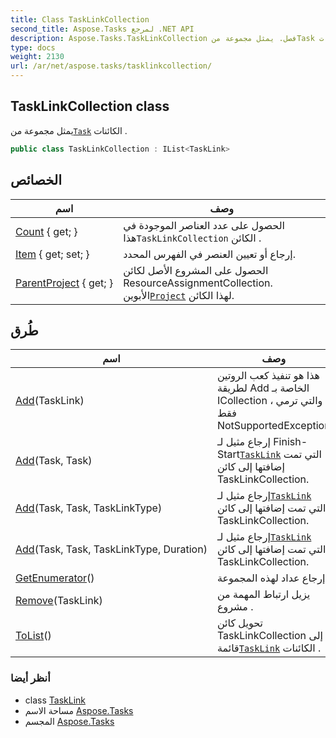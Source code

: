 ```yaml
---
title: Class TaskLinkCollection
second_title: Aspose.Tasks لمرجع .NET API
description: Aspose.Tasks.TaskLinkCollection فصل. يمثل مجموعة منTask الكائنات .
type: docs
weight: 2130
url: /ar/net/aspose.tasks/tasklinkcollection/
---
```

## TaskLinkCollection class

يمثل مجموعة من[`Task`](../task/) الكائنات .

```csharp
public class TaskLinkCollection : IList<TaskLink>
```

## الخصائص

| اسم | وصف |
| --- | --- |
| [Count](../../aspose.tasks/tasklinkcollection/count/) { get; } | الحصول على عدد العناصر الموجودة في هذا`TaskLinkCollection` الكائن . |
| [Item](../../aspose.tasks/tasklinkcollection/item/) { get; set; } | إرجاع أو تعيين العنصر في الفهرس المحدد. |
| [ParentProject](../../aspose.tasks/tasklinkcollection/parentproject/) { get; } | الحصول على المشروع الأصل لكائن ResourceAssignmentCollection. الأبوين[`Project`](../project/) لهذا الكائن. |

## طُرق

| اسم | وصف |
| --- | --- |
| [Add](../../aspose.tasks/tasklinkcollection/add/#add_3)(TaskLink) | هذا هو تنفيذ كعب الروتين لطريقة Add الخاصة بـ ICollection ، والتي ترمي فقط NotSupportedException |
| [Add](../../aspose.tasks/tasklinkcollection/add/#add)(Task, Task) | إرجاع مثيل لـ Finish-Start[`TaskLink`](../tasklink/) التي تمت إضافتها إلى كائن TaskLinkCollection. |
| [Add](../../aspose.tasks/tasklinkcollection/add/#add_1)(Task, Task, TaskLinkType) | إرجاع مثيل لـ[`TaskLink`](../tasklink/) التي تمت إضافتها إلى كائن TaskLinkCollection. |
| [Add](../../aspose.tasks/tasklinkcollection/add/#add_2)(Task, Task, TaskLinkType, Duration) | إرجاع مثيل لـ[`TaskLink`](../tasklink/) التي تمت إضافتها إلى كائن TaskLinkCollection. |
| [GetEnumerator](../../aspose.tasks/tasklinkcollection/getenumerator/)() | إرجاع عداد لهذه المجموعة. |
| [Remove](../../aspose.tasks/tasklinkcollection/remove/)(TaskLink) | يزيل ارتباط المهمة من مشروع . |
| [ToList](../../aspose.tasks/tasklinkcollection/tolist/)() | تحويل كائن TaskLinkCollection إلى قائمة[`TaskLink`](../tasklink/) الكائنات . |

### أنظر أيضا

* class [TaskLink](../tasklink/)
* مساحة الاسم [Aspose.Tasks](../../aspose.tasks/)
* المجسم [Aspose.Tasks](../../)


